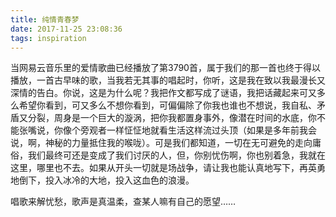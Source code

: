 ```yaml
---
title: 纯情青春梦
date: 2017-11-25 23:08:36
tags: inspiration
---
```

当网易云音乐里的爱情歌曲已经播放了第3790首，属于我们的那一首也终于得以播放，一首古早味的歌，当我若无其事的唱起时，你听，这是我在致以我最漫长又深情的告白。你说，这是为什么呢？我把作文都写成了谜语，我把话藏起来可又多么希望你看到，可又多么不想你看到，可偏偏除了你我也谁也不想说，我自私、矛盾又分裂，周身是一个巨大的漩涡，把你我都置身事外，像潜在时间的水底，你不能张嘴说，你像个旁观者一样怔怔地就看生活这样流过头顶（如果是多年前我会说，啊，神秘的力量抵住我的喉咙）。可是我们都知道，一切在无可避免的走向庸俗，我们最终可还是变成了我们讨厌的人，但，你别忧伤啊，你也别着急，我就在这里，哪里也不去。如果从开头一切就是场战争，请让我也能认真地写下，再英勇地倒下，投入冰冷的大地，投入这血色的浪漫。

唱歌来解忧愁，歌声是真温柔，查某人嘛有自己的愿望……